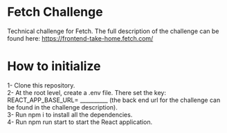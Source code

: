 # Fetch Challenge
Technical challenge for Fetch. The full description of the challenge can be found here: https://frontend-take-home.fetch.com/

# How to initialize
1- Clone this repository.  
2- At the root level, create a .env file. There set the key: REACT_APP_BASE_URL= __________ (the back end url for the challenge can be found in the challenge description).  
3- Run npm i to install all  the dependencies.   
4- Run npm run start to start the React application.  
